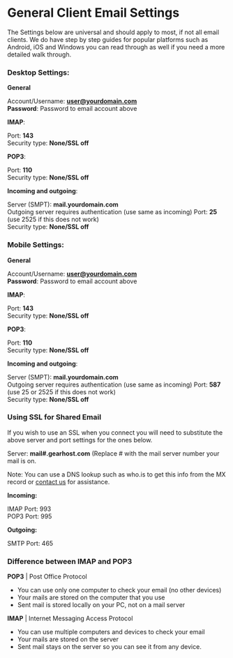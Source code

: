 # General Client Email Settings

The Settings below are universal and should apply to most, if not all email clients.  We do have step by step guides for popular platforms such as Android, iOS and Windows you can read through as well if you need a more detailed walk through. 

### Desktop Settings:
**General**

Account/Username: **user@yourdomain.com**  
**Password**: Password to email account above

**IMAP**:

Port: **143**  
Security type: **None/SSL off**

**POP3**:

Port: **110**  
Security type: **None/SSL off**


**Incoming and outgoing**:

Server (SMPT): **mail.yourdomain.com**  
Outgoing server requires authentication (use same as incoming)
Port: **25** (use 2525 if this does not work)  
Security type: **None/SSL off**

### Mobile Settings:
**General**

Account/Username: **user@yourdomain.com**  
**Password**: Password to email account above

**IMAP**:

Port: **143**  
Security type: **None/SSL off**

**POP3**:

Port: **110**  
Security type: **None/SSL off**

**Incoming and outgoing**:

Server (SMPT): **mail.yourdomain.com**  
Outgoing server requires authentication (use same as incoming)
Port: **587** (use 25 or 2525 if this does not work)  
Security type: **None/SSL off**

### Using SSL for Shared Email
If you wish to use an SSL when you connect you will need to substitute the above server and port settings for the ones below.

Server: **mail#.gearhost.com** (Replace #  with the mail server number your mail is on.

Note: You can use a DNS lookup such as who.is to get this info from the MX record or [contact us](https://www.gearhost.com/company/contact) for assistance.

**Incoming:**

IMAP Port: 993  
POP3 Port: 995


**Outgoing:**

SMTP Port: 465

### Difference between IMAP and POP3
**POP3** | Post Office Protocol

- You can use only one computer to check your email (no other devices)
- Your mails are stored on the computer that you use
- Sent mail is stored locally on your PC, not on a mail server

**IMAP** | Internet Messaging Access Protocol

- You can use multiple computers and devices to check your email
- Your mails are stored on the server
- Sent mail stays on the server so you can see it from any device.